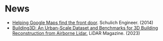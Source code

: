 # News

- [Helping Google Maps find the front door](https://schulich.ucalgary.ca/news/helping-google-maps-find-front-door). Schulich Engineer. (2014)
- [Building3D: An Urban-Scale Dataset and Benchmarks for 3D Building Reconstruction from Airborne Lidar.](https://lidarmag.com/2023/10/18/building3d-an-urban-scale-dataset-and-benchmarks-for-3d-building-reconstruction-from-airborne-lidar/) LiDAR Magazine. (2023)